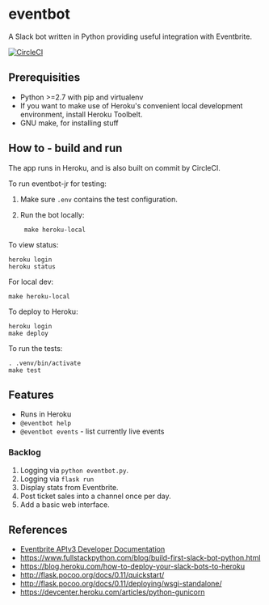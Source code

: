 eventbot
========

A Slack bot written in Python providing useful integration with Eventbrite.

[![CircleCI](https://circleci.com/gh/duffj/eventbot.svg?style=svg)](https://circleci.com/gh/duffj/eventbot)


Prerequisities
--------------

* Python >=2.7 with pip and virtualenv
* If you want to make use of Heroku's convenient local development environment, install Heroku Toolbelt.
* GNU make, for installing stuff


How to - build and run
----------------------

The app runs in Heroku, and is also built on commit by CircleCI.

To run eventbot-jr for testing:

1. Make sure `.env` contains the test configuration.
1. Run the bot locally:

        make heroku-local

To view status:

    heroku login
    heroku status

For local dev:

    make heroku-local

To deploy to Heroku:

    heroku login
    make deploy

To run the tests:

    . .venv/bin/activate
    make test


Features
--------

* Runs in Heroku
* `@eventbot help`
* `@eventbot events` - list currently live events

### Backlog

1. Logging via `python eventbot.py`.
1. Logging via `flask run`
1. Display stats from Eventbrite.
1. Post ticket sales into a channel once per day.
1. Add a basic web interface.


References
----------

* [Eventbrite APIv3 Developer Documentation](https://www.eventbrite.com/developer/v3/)
* https://www.fullstackpython.com/blog/build-first-slack-bot-python.html
* https://blog.heroku.com/how-to-deploy-your-slack-bots-to-heroku
* http://flask.pocoo.org/docs/0.11/quickstart/
* http://flask.pocoo.org/docs/0.11/deploying/wsgi-standalone/
* https://devcenter.heroku.com/articles/python-gunicorn
